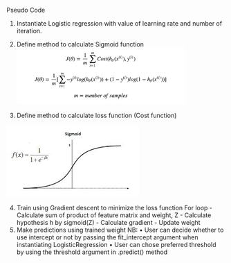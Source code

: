 Pseudo Code
1.	Instantiate Logistic regression with value of learning rate and number of iteration.

2.	Define method to calculate  Sigmoid function
![](images/loss_function.png)

3.	Define method to calculate loss function (Cost function)

![](images/sigmoid.jpg)

4.	Train using Gradient descent  to minimize the loss function
        For loop
        -	Calculate sum of product of feature matrix and weight, Z
        -	Calculate hypothesis h by sigmoid(Z)
        -	Calculate gradient
        -	Update weight
5.	Make predictions using trained weight
NB: 
•	User can decide whether to use intercept or not by passing the fit_intercept argument when instantiating LogisticRegression
•	User can chose preferred threshold by using the threshold argument in .predict() method

